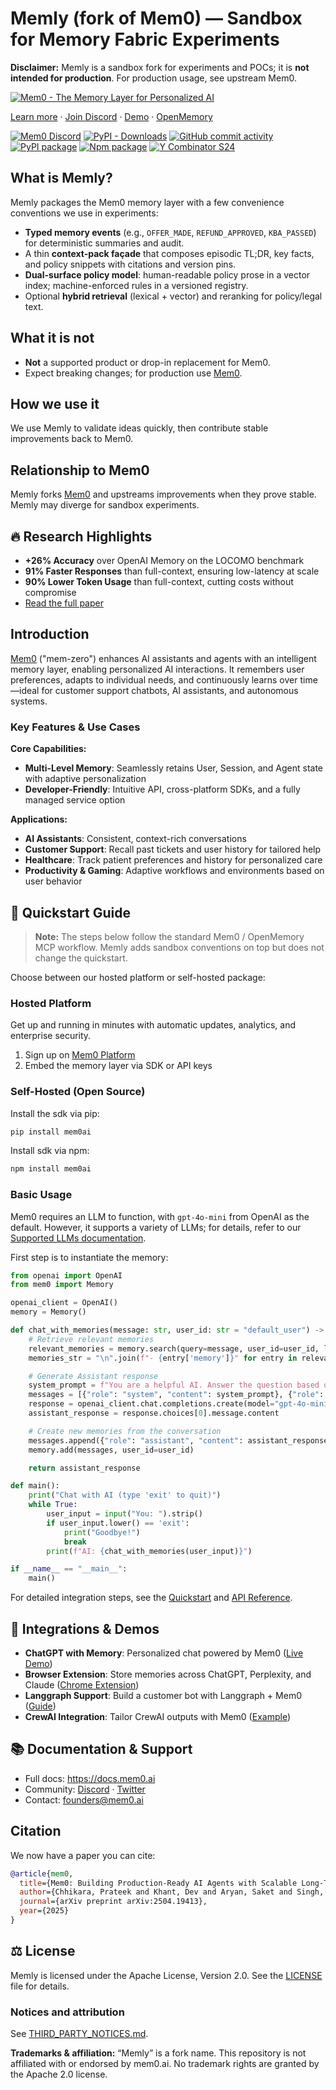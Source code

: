 # Memly (fork of Mem0) — Sandbox for Memory Fabric Experiments

**Disclaimer:** Memly is a sandbox fork for experiments and POCs; it is **not intended for production**. For production usage, see upstream Mem0.

[![Mem0 - The Memory Layer for Personalized AI](docs/images/banner-sm.png)](https://github.com/mem0ai/mem0)

[Learn more](https://mem0.ai) · [Join Discord](https://mem0.dev/DiG) · [Demo](https://mem0.dev/demo) · [OpenMemory](https://mem0.dev/openmemory)

[![Mem0 Discord](https://dcbadge.vercel.app/api/server/6PzXDgEjG5?style=flat)](https://mem0.dev/DiG)
[![PyPI - Downloads](https://img.shields.io/pypi/dm/mem0ai)](https://pepy.tech/project/mem0ai)
[![GitHub commit activity](https://img.shields.io/github/commit-activity/m/tonym/memly?style=flat-square)](https://github.com/tonym/memly)
[![PyPI package](https://img.shields.io/pypi/v/mem0ai?color=%2334D058&label=pypi%20package)](https://pypi.org/project/mem0ai)
[![Npm package](https://img.shields.io/npm/v/mem0ai)](https://www.npmjs.com/package/mem0ai)
[![Y Combinator S24](https://img.shields.io/badge/Y%20Combinator-S24-orange?style=flat-square)](https://www.ycombinator.com/companies/mem0)

## What is Memly?

Memly packages the Mem0 memory layer with a few convenience conventions we use in experiments:

- **Typed memory events** (e.g., `OFFER_MADE`, `REFUND_APPROVED`, `KBA_PASSED`) for deterministic summaries and audit.
- A thin **context-pack façade** that composes episodic TL;DR, key facts, and policy snippets with citations and version pins.
- **Dual-surface policy model**: human-readable policy prose in a vector index; machine-enforced rules in a versioned registry.
- Optional **hybrid retrieval** (lexical + vector) and reranking for policy/legal text.

## What it is not

- **Not** a supported product or drop-in replacement for Mem0.
- Expect breaking changes; for production use [Mem0](https://github.com/mem0ai/mem0).

## How we use it

We use Memly to validate ideas quickly, then contribute stable improvements back to Mem0.

## Relationship to Mem0

Memly forks [Mem0](https://github.com/mem0ai/mem0) and upstreams improvements when they prove stable. Memly may diverge for sandbox experiments.

## 🔥 Research Highlights

- **+26% Accuracy** over OpenAI Memory on the LOCOMO benchmark
- **91% Faster Responses** than full-context, ensuring low-latency at scale
- **90% Lower Token Usage** than full-context, cutting costs without compromise
- [Read the full paper](https://mem0.ai/research)

## Introduction

[Mem0](https://mem0.ai) ("mem-zero") enhances AI assistants and agents with an intelligent memory layer, enabling personalized AI interactions. It remembers user preferences, adapts to individual needs, and continuously learns over time—ideal for customer support chatbots, AI assistants, and autonomous systems.

### Key Features & Use Cases

**Core Capabilities:**

- **Multi-Level Memory**: Seamlessly retains User, Session, and Agent state with adaptive personalization
- **Developer-Friendly**: Intuitive API, cross-platform SDKs, and a fully managed service option

**Applications:**

- **AI Assistants**: Consistent, context-rich conversations
- **Customer Support**: Recall past tickets and user history for tailored help
- **Healthcare**: Track patient preferences and history for personalized care
- **Productivity & Gaming**: Adaptive workflows and environments based on user behavior

## 🚀 Quickstart Guide

> **Note:** The steps below follow the standard Mem0 / OpenMemory MCP workflow. Memly adds sandbox conventions on top but does not change the quickstart.

Choose between our hosted platform or self-hosted package:

### Hosted Platform

Get up and running in minutes with automatic updates, analytics, and enterprise security.

1. Sign up on [Mem0 Platform](https://app.mem0.ai)
2. Embed the memory layer via SDK or API keys

### Self-Hosted (Open Source)

Install the sdk via pip:

```bash
pip install mem0ai
```

Install sdk via npm:
```bash
npm install mem0ai
```

### Basic Usage

Mem0 requires an LLM to function, with `gpt-4o-mini` from OpenAI as the default. However, it supports a variety of LLMs; for details, refer to our [Supported LLMs documentation](https://docs.mem0.ai/components/llms/overview).

First step is to instantiate the memory:

```python
from openai import OpenAI
from mem0 import Memory

openai_client = OpenAI()
memory = Memory()

def chat_with_memories(message: str, user_id: str = "default_user") -> str:
    # Retrieve relevant memories
    relevant_memories = memory.search(query=message, user_id=user_id, limit=3)
    memories_str = "\n".join(f"- {entry['memory']}" for entry in relevant_memories["results"])

    # Generate Assistant response
    system_prompt = f"You are a helpful AI. Answer the question based on query and memories.\nUser Memories:\n{memories_str}"
    messages = [{"role": "system", "content": system_prompt}, {"role": "user", "content": message}]
    response = openai_client.chat.completions.create(model="gpt-4o-mini", messages=messages)
    assistant_response = response.choices[0].message.content

    # Create new memories from the conversation
    messages.append({"role": "assistant", "content": assistant_response})
    memory.add(messages, user_id=user_id)

    return assistant_response

def main():
    print("Chat with AI (type 'exit' to quit)")
    while True:
        user_input = input("You: ").strip()
        if user_input.lower() == 'exit':
            print("Goodbye!")
            break
        print(f"AI: {chat_with_memories(user_input)}")

if __name__ == "__main__":
    main()
```

For detailed integration steps, see the [Quickstart](https://docs.mem0.ai/quickstart) and [API Reference](https://docs.mem0.ai/api-reference).

## 🔗 Integrations & Demos

- **ChatGPT with Memory**: Personalized chat powered by Mem0 ([Live Demo](https://mem0.dev/demo))
- **Browser Extension**: Store memories across ChatGPT, Perplexity, and Claude ([Chrome Extension](https://chromewebstore.google.com/detail/onihkkbipkfeijkadecaafbgagkhglop?utm_source=item-share-cb))
- **Langgraph Support**: Build a customer bot with Langgraph + Mem0 ([Guide](https://docs.mem0.ai/integrations/langgraph))
- **CrewAI Integration**: Tailor CrewAI outputs with Mem0 ([Example](https://docs.mem0.ai/integrations/crewai))

## 📚 Documentation & Support

- Full docs: https://docs.mem0.ai
- Community: [Discord](https://mem0.dev/DiG) · [Twitter](https://x.com/mem0ai)
- Contact: founders@mem0.ai

## Citation

We now have a paper you can cite:

```bibtex
@article{mem0,
  title={Mem0: Building Production-Ready AI Agents with Scalable Long-Term Memory},
  author={Chhikara, Prateek and Khant, Dev and Aryan, Saket and Singh, Taranjeet and Yadav, Deshraj},
  journal={arXiv preprint arXiv:2504.19413},
  year={2025}
}
```

## ⚖️ License

Memly is licensed under the Apache License, Version 2.0. See the [LICENSE](LICENSE) file for details.

### Notices and attribution

See [THIRD_PARTY_NOTICES.md](THIRD_PARTY_NOTICES.md).

**Trademarks & affiliation:** “Memly” is a fork name. This repository is not affiliated with or endorsed by mem0.ai. No trademark rights are granted by the Apache 2.0 license.

